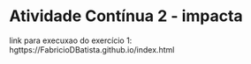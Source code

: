 # Atividade Contínua 2 - impacta
link para execuxao do exercício 1:
hgttps://FabricioDBatista.github.io/index.html
